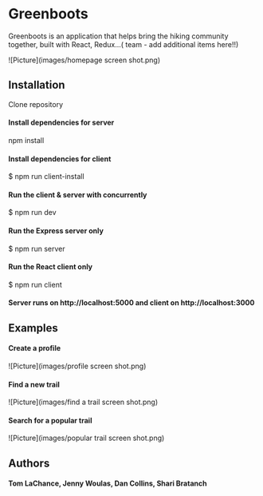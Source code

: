 # Greenboots

Greenboots is an application that helps bring the hiking community together, built with React, Redux...( team - add additional items here!!)

![Picture](images/homepage screen shot.png)

## Installation

Clone repository

#### Install dependencies for server
npm install

#### Install dependencies for client
$ npm run client-install

#### Run the client & server with concurrently
$ npm run dev

#### Run the Express server only
$ npm run server

#### Run the React client only
$ npm run client

#### Server runs on http://localhost:5000 and client on http://localhost:3000

## Examples
#### Create a profile

![Picture](images/profile screen shot.png)

#### Find a new trail

![Picture](images/find a trail screen shot.png)

#### Search for a popular trail

![Picture](images/popular trail screen shot.png)



## Authors
#### Tom LaChance, Jenny Woulas, Dan Collins, Shari Bratanch


